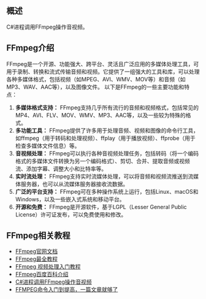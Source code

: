 ## 概述
C#进程调用FFmpeg操作音视频。

## FFmpeg介绍
FFmpeg是一个开源、功能强大、跨平台、灵活且广泛应用的多媒体处理工具，可用于录制、转换和流式传输音频和视频。它提供了一组强大的工具和库，可以处理各种多媒体格式，包括视频（如MPEG、AVI、WMV、MOV等）和音频（如MP3、WAV、AAC等），以及图像文件。
以下是FFmpeg的一些主要功能和特点：
1. **多媒体格式支持：** FFmpeg支持几乎所有流行的音频和视频格式，包括常见的MP4、AVI、FLV、MOV、WMV、MP3、AAC等，以及一些较为特殊的格式。
2. **多功能工具：** FFmpeg提供了许多用于处理音频、视频和图像的命令行工具，如ffmpeg（用于转码和处理视频）、ffplay（用于播放视频）、ffprobe（用于检查多媒体文件信息）等。
3. **音视频处理：** FFmpeg可以执行各种音视频处理任务，包括转码（将一个编码格式的多媒体文件转换为另一个编码格式）、剪切、合并、提取音频或视频流、添加字幕、调整大小和比特率等。
4. **实时流处理：** FFmpeg支持实时流媒体处理，可以将音频和视频流推送到流媒体服务器，也可以从流媒体服务器接收流数据。
5. **广泛的平台支持：** FFmpeg可在多种操作系统上运行，包括Linux、macOS和Windows，以及一些嵌入式系统和移动平台。
6. **开源和免费：** FFmpeg是开源软件，基于LGPL（Lesser General Public License）许可证发布，可以免费使用和修改。


## FFmpeg相关教程
* [FFmpeg官网文档](https://ffmpeg.org/)
* [FFmpeg最全教程](https://cloud.tencent.com/developer/article/1773248)
* [FFmpeg 视频处理入门教程](https://ruanyifeng.com/blog/2020/01/ffmpeg.html)
* [FFmpeg百度百科介绍](https://baike.baidu.com/item/ffmpeg/2665727)
* [C#进程调用FFmpeg操作音视频](https://www.cnblogs.com/Can-daydayup/p/15780172.html) 
* [FFMPEG命令入门到提高，一篇文章就够了](https://zhuanlan.zhihu.com/p/117523405)
